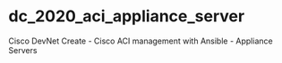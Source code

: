 # dc_2020_aci_appliance_server
Cisco DevNet Create - Cisco ACI management with Ansible - Appliance Servers
